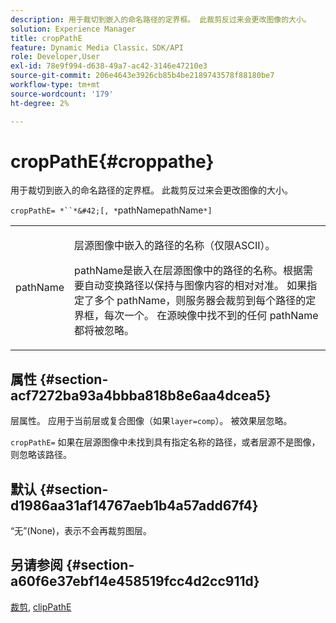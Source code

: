 ```yaml
---
description: 用于裁切到嵌入的命名路径的定界框。 此裁剪反过来会更改图像的大小。
solution: Experience Manager
title: cropPathE
feature: Dynamic Media Classic，SDK/API
role: Developer,User
exl-id: 78e9f994-d638-49a7-ac42-3146e47210e3
source-git-commit: 206e4643e3926cb85b4be2189743578f88180be7
workflow-type: tm+mt
source-wordcount: '179'
ht-degree: 2%

---
```


# cropPathE{#croppathe}

用于裁切到嵌入的命名路径的定界框。 此裁剪反过来会更改图像的大小。

`cropPathE= *``*&#42;[, *`pathNamepathName`*]`

<table id="table_598304852E844456AB3AC9FF1F178B71"> 
 <tbody> 
  <tr> 
   <td colname="col1"> <p><span class="codeph"><span class="varname"> pathName</span></span> </p> </td> 
   <td colname="col2"> <p>层源图像中嵌入的路径的名称（仅限ASCII）。 </p> <p> <span class="codeph"><span class="varname"> </span></span> pathName是嵌入在层源图像中的路径的名称。根据需要自动变换路径以保持与图像内容的相对对准。 如果指定了多个<span class="codeph"><span class="varname"> pathName</span></span>，则服务器会裁剪到每个路径的定界框，每次一个。 在源映像中找不到的任何<span class="codeph"><span class="varname"> pathName</span></span>都将被忽略。 </p> </td> 
  </tr> 
 </tbody> 
</table>

## 属性 {#section-acf7272ba93a4bbba818b8e6aa4dcea5}

层属性。 应用于当前层或复合图像（如果`layer=comp`）。 被效果层忽略。

`cropPathE=` 如果在层源图像中未找到具有指定名称的路径，或者层源不是图像，则忽略该路径。

## 默认 {#section-d1986aa31af14767aeb1b4a57add67f4}

“无”(None)，表示不会再裁剪图层。

## 另请参阅 {#section-a60f6e37ebf14e458519fcc4d2cc911d}

[裁剪](../../../../../is-api/http-ref/image-serving-api-ref/c-http-protocol-reference/c-command-reference/r-crop.md#reference-6fd0f6399966446ab4425ce050572eab),  [clipPathE](../../../../../is-api/http-ref/image-serving-api-ref/c-http-protocol-reference/c-command-reference/r-clippath.md#reference-8139b1b52dc54749b51b109521ddf83d)
